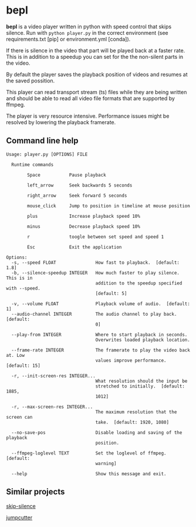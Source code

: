 # bepl
**bepl** is a video player written in python with speed control that skips silence. Run with ```python player.py``` in the correct environment (see requirements.txt [pip] or environment.yml [conda]).

If there is silence in the video that part will be played back at a faster rate. This is in addition to a speedup you can set for the the non-silent parts in the video.

By default the player saves the playback position of videos and resumes at the saved possition.

This player can read transport stream (ts) files while they are being written and should be able to read all video file formats that are supported by ffmpeg.

The player is very resource intensive. Performance issues might be resolved by lowering the playback framerate.

## Command line help
```
Usage: player.py [OPTIONS] FILE

  Runtime commands

        Space           Pause playback

        left_arrow      Seek backwards 5 seconds

        right_arrow     Seek forward 5 seconds

        mouse_click     Jump to position in timeline at mouse position

        plus            Increase playback speed 10%

        minus           Decrease playback speed 10%

        r               toogle between set speed and speed 1

        Esc             Exit the application

Options:
  -s, --speed FLOAT               How fast to playback.  [default: 1.8]
  -b, --silence-speedup INTEGER   How much faster to play silence. This is in
                                  addition to the speedup specified with --speed.
                                  [default: 5]

  -v, --volume FLOAT              Playback volume of audio.  [default: 1]
  --audio-channel INTEGER         The audio channel to play back.  [default:
                                  0]

  --play-from INTEGER             Where to start playback in seconds.
                                  Overwrites loaded playback location.

  --frame-rate INTEGER            The framerate to play the video back at. Low
                                  values improve performance.  [default: 15]

  -r, --init-screen-res INTEGER...
                                  What resolution should the input be
                                  stretched to initially.  [default: 1885,
                                  1012]

  -r, --max-screen-res INTEGER...
                                  The maximum resolution that the screen can
                                  take.  [default: 1920, 1080]

  --no-save-pos                   Disable loading and saving of the playback
                                  position.

  --ffmpeg-loglevel TEXT          Set the loglevel of ffmpeg.  [default:
                                  warning]

  --help                          Show this message and exit.
```
## Similar projects
[skip-silence](https://github.com/vantezzen/skip-silence)

[jumpcutter](https://github.com/carykh/jumpcutter)
